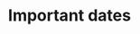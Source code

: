 ---
title: Important dates
schedule: 
    opening:
        date: March 2021
        content: Participant applications​ opening
    deadline:
        date: May 2021
        content: Application deadline​
    awards:
        date: September 2021
        content: Prices award in Paris
---